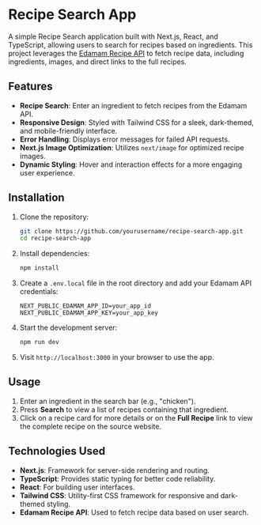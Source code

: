 

# Recipe Search App

A simple Recipe Search application built with Next.js, React, and TypeScript, allowing users to search for recipes based on ingredients. This project leverages the [Edamam Recipe API](https://developer.edamam.com/) to fetch recipe data, including ingredients, images, and direct links to the full recipes.

## Features

- **Recipe Search**: Enter an ingredient to fetch recipes from the Edamam API.
- **Responsive Design**: Styled with Tailwind CSS for a sleek, dark-themed, and mobile-friendly interface.
- **Error Handling**: Displays error messages for failed API requests.
- **Next.js Image Optimization**: Utilizes `next/image` for optimized recipe images.
- **Dynamic Styling**: Hover and interaction effects for a more engaging user experience.

## Installation

1. Clone the repository:
   ```bash
   git clone https://github.com/yourusername/recipe-search-app.git
   cd recipe-search-app
   ```

2. Install dependencies:
   ```bash
   npm install
   ```

3. Create a `.env.local` file in the root directory and add your Edamam API credentials:
   ```env
   NEXT_PUBLIC_EDAMAM_APP_ID=your_app_id
   NEXT_PUBLIC_EDAMAM_APP_KEY=your_app_key
   ```

4. Start the development server:
   ```bash
   npm run dev
   ```

5. Visit `http://localhost:3000` in your browser to use the app.

## Usage

1. Enter an ingredient in the search bar (e.g., "chicken").
2. Press **Search** to view a list of recipes containing that ingredient.
3. Click on a recipe card for more details or on the **Full Recipe** link to view the complete recipe on the source website.

## Technologies Used

- **Next.js**: Framework for server-side rendering and routing.
- **TypeScript**: Provides static typing for better code reliability.
- **React**: For building user interfaces.
- **Tailwind CSS**: Utility-first CSS framework for responsive and dark-themed styling.
- **Edamam Recipe API**: Used to fetch recipe data based on user search.


